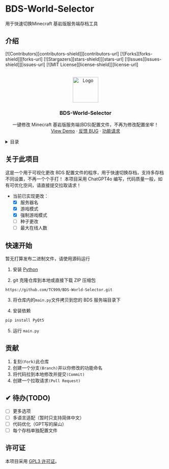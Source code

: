 # BDS-World-Selector
用于快速切换Minecraft 基岩版服务端存档工具

## 介绍

<!-- Improved compatibility of back to top link: See: https://github.com/othneildrew/Best-README-Template/pull/73 -->
<a id="readme-top"></a>
<!--
*** Thanks for checking out the Best-README-Template. If you have a suggestion
*** that would make this better, please fork the repo and create a pull request
*** or simply open an issue with the tag "enhancement".
*** Don't forget to give the project a star!
*** Thanks again! Now go create something AMAZING! :D
-->



<!-- PROJECT SHIELDS -->
<!--
*** I'm using markdown "reference style" links for readability.
*** Reference links are enclosed in brackets [ ] instead of parentheses ( ).
*** See the bottom of this document for the declaration of the reference variables
*** for contributors-url, forks-url, etc. This is an optional, concise syntax you may use.
*** https://www.markdownguide.org/basic-syntax/#reference-style-links
-->
[![Contributors][contributors-shield]][contributors-url]
[![Forks][forks-shield]][forks-url]
[![Stargazers][stars-shield]][stars-url]
[![Issues][issues-shield]][issues-url]
[![MIT License][license-shield]][license-url]


<!-- PROJECT LOGO -->
<br />
<div align="center">
  <a href="https://github.com/othneildrew/Best-README-Template">
    <img src="images/logo.png" alt="Logo" width="80" height="80">
  </a>

  <h3 align="center">BDS-World-Selector</h3>

  <p align="center">
    一键修改 Minecraft 基岩版服务端(BDS)配置文件，不再为修改配置坐牢！
    <!--
    <br />
    <a href="https://github.com/othneildrew/Best-README-Template"><strong>Explore the docs »</strong></a>
    <br />
    -->
    <br />
    <a href="https://github.com/othneildrew/Best-README-Template">View Demo</a>
    ·
    <a href="https://github.com/TC999/BDS-World-Selector/issues">反馈 BUG</a>
    ·
    <a href="https://github.com/othneildrew/Best-README-Template/issues/new?labels=enhancement&template=feature-request---.md">功能请求</a>
  </p>
</div>


<!-- TABLE OF CONTENTS -->
<details>
  <summary>目录</summary>
  <ol>
    <li>
      <a href="#关于此项目">关于此项目</a>
      <!--ul>
        <li><a href="#built-with">Built With</a></li>
      </ul>
      -->
    </li>
    <li>
      <a href="#getting-started">快速开始</a>
      <!---
      <ul>
        <li><a href="#prerequisites">Prerequisites</a></li>
        <li><a href="#installation">Installation</a></li>
      </ul>
      -->
    </li>
    <li><a href="#usage">Usage</a></li>
    <li><a href="#roadmap">Roadmap</a></li>
    <li><a href="#贡献">贡献</a></li>
    <li><a href="#许可证">许可证</a></li>
    <li><a href="#contact">Contact</a></li>
    <li><a href="#acknowledgments">Acknowledgments</a></li>
  </ol>
</details>



<!-- ABOUT THE PROJECT -->
## 关于此项目
这是一个用于可视化更改 BDS 配置文件的程序，用于快速切换存档，支持多存档不同设置，不再一个个手打！
本项目采用 ChatGPT4o 编写，代码质量一般，如有可优化空间，请直接提交拉取请求！

- 当前已实现更改：
    - [x] 服务器名
    - [x] 游戏模式
    - [x] 强制游戏模式
    - [ ] 种子更改
    - [ ] 最大在线人数

## 快速开始
暂无打算发布二进制文件，请使用源码运行

1. 安装 [Python](https://www.python.org)

2. git 克隆仓库到本地或直接下载 ZIP 压缩包
```
https://github.com/TC999/BDS-World-Selector.git
```

3. 将仓库内的`main.py`文件拷贝到您的 BDS 服务端目录下

4. 安装依赖
```python
pip install PyQt5
```

5. 运行 `main.py`

## 贡献
<!---
> [!IMPORTANT]
> 请提前设置GPG密钥，具体操作请查看[Github官方文档][github-doc-gpg-url]
-->
1. 复刻`(Fork)`此仓库
2. 创建一个分支`(Branch)`并以你修改的功能命名
3. 将代码拉到本地修改并提交`(Commit)`
4. 创建一个拉取请求`(Pull Request)`

## ✔ 待办(TODO)

- [ ] 更多选项
- [ ] 多语言适配（暂时只支持简体中文）
- [ ] 代码优化（GPT写的屎山）
- [ ] 每个存档单独配置文件

## 许可证
本项目采用 [GPL3 许可证](LICENSE)。